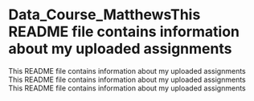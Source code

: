 # Data_Course_MatthewsThis README file contains information about my uploaded assignments
This README file contains information about my uploaded assignments
This README file contains information about my uploaded assignments
This README file contains information about my uploaded assignments
